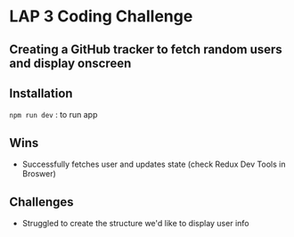 # LAP 3 Coding Challenge 

## Creating a GitHub tracker to fetch random users and display onscreen

## Installation 
`npm run dev` : to run app

## Wins
- Successfully fetches user and updates state (check Redux Dev Tools in Broswer)

## Challenges
- Struggled to create the structure we'd like to display user info